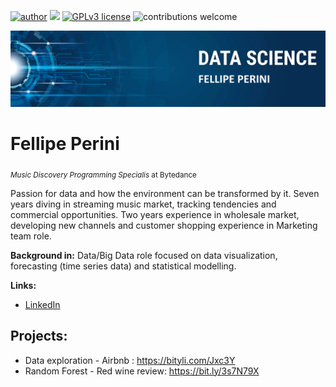 [![author](https://img.shields.io/badge/author-fellipeperini-red.svg)](https://www.linkedin.com/in/fellipe-perini-rodrigues-810266a5/) [![](https://img.shields.io/badge/python-3.7+-blue.svg)](https://www.python.org/downloads/release/python-365/) [![GPLv3 license](https://img.shields.io/badge/License-GPLv3-blue.svg)](http://perso.crans.org/besson/LICENSE.html) ![contributions welcome](https://img.shields.io/badge/contributions-welcome-brightgreen.svg?style=flat)

<p align="center">
  <img src="https://github.com/FellipePerini/data_science/blob/main/Imagem1.png" >
</p>

# Fellipe Perini
<sub>*Music Discovery Programming Specialis* at Bytedance</sub>

Passion for data and how the environment can be transformed by it. Seven years diving in streaming music market, tracking tendencies and commercial opportunities. Two years experience in wholesale market, developing new channels and customer shopping experience in Marketing team role. 

**Background in:** Data/Big Data role focused on data visualization, forecasting (time series data) and statistical 
modelling.

**Links:**
* [LinkedIn](https://www.linkedin.com/in/fellipe-perini-rodrigues-810266a5/)

## Projects:
* Data exploration - Airbnb : https://bityli.com/Jxc3Y
* Random Forest - Red wine review: https://bit.ly/3s7N79X
